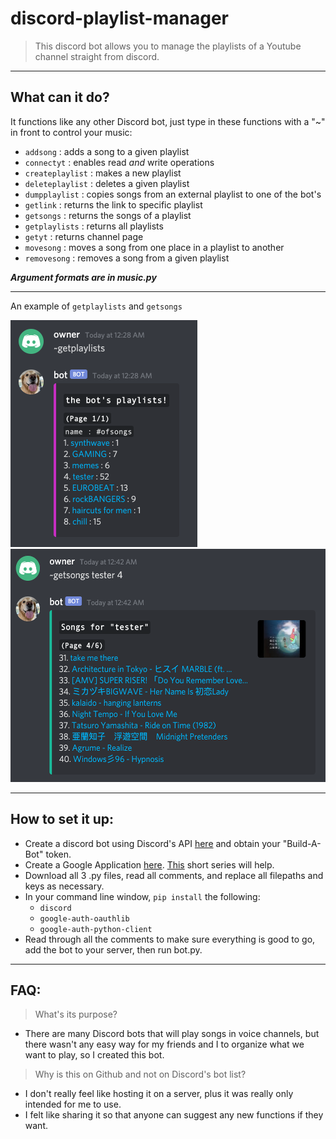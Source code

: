 # discord-playlist-manager

> This discord bot allows you to manage the playlists of a Youtube channel straight from discord.
---
## What can it do?

It functions like any other Discord bot, just type in these functions with a "~" in front to control your music:

- `addsong` : adds a song to a given playlist
- `connectyt` : enables read *and* write operations
- `createplaylist` : makes a new playlist
- `deleteplaylist` : deletes a given playlist
- `dumpplaylist` : copies songs from an external playlist to one of the bot's
- `getlink` : returns the link to specific playlist
- `getsongs` : returns the songs of a playlist
- `getplaylists` : returns all playlists
- `getyt` : returns channel page
- `movesong` : moves a song from one place in a playlist to another
- `removesong` : removes a song from a given playlist

***Argument formats are in music.py***

---

An example of `getplaylists` and `getsongs`

<img src="/readmeimgs/getplaylistsimg.png" width="299" height="363">  <img src="/readmeimgs/getsongsimg.png" width="525" height="373">

---

## How to set it up:
- Create a discord bot using Discord's API [here](https://discord.com/developers/applications) and obtain your "Build-A-Bot" token.
- Create a Google Application [here](https://console.developers.google.com/apis/credentials). [This](https://www.youtube.com/watch?v=-QMg39gK624) short series will help.
- Download all 3 .py files, read all comments, and replace all filepaths and keys as necessary.
- In your command line window, `pip install` the following:
    - `discord`
    - `google-auth-oauthlib`
    - `google-auth-python-client`
- Read through all the comments to make sure everything is good to go, add the bot to your server, then run bot.py.

---

## FAQ:

>What's its purpose?
- There are many Discord bots that will play songs in voice channels, but there wasn't any easy way for my friends and I to organize what we want to play, so I created this bot.


>Why is this on Github and not on Discord's bot list?
- I don't really feel like hosting it on a server, plus it was really only intended for me to use.
- I felt like sharing it so that anyone can suggest any new functions if they want.
